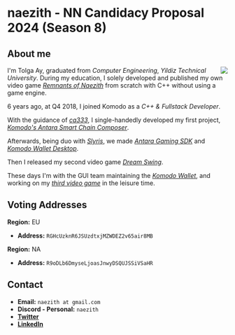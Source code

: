# naezith - NN Candidacy Proposal 2024 (Season 8)

## About me

<img src="https://i.imgur.com/2Op0b8h.jpg" align="right">

I'm Tolga Ay, graduated from *Computer Engineering*, *Yildiz Technical University*. During my education, I solely developed and published my own video game *[Remnants of Naezith](https://store.steampowered.com/app/590590)* from scratch with C++ without using a game engine.

6 years ago, at Q4 2018, I joined Komodo as a *C++ & Fullstack Developer*. 

With the guidance of *[ca333](https://twitter.com/0xca333)*, I single-handedly developed my first project, *[Komodo's Antara Smart Chain Composer](https://youtu.be/QBDK2_2MsrE)*. 

Afterwards, being duo with *[Slyris](https://github.com/milerius)*, we made *[Antara Gaming SDK](https://youtu.be/k1vNYGzpHZ8)* and *[Komodo Wallet Desktop](https://github.com/KomodoPlatform/komodo-wallet-desktop)*.

Then I released my second video game *[Dream Swing](https://store.steampowered.com/app/1860350)*.

These days I'm with the GUI team maintaining the *[Komodo Wallet](https://app.komodoplatform.com)*, and working on my *[third video game](https://twitter.com/naezith/status/1746456661915505119)* in the leisure time.

## Voting Addresses

**Region:** EU
* **Address:** `RGHcUzknR6JSUzdtxjMZWDEZ2v65air8MB`

**Region:** NA
* **Address:** `R9oDLb6DmyseLjoasJnwyDSQUJSSiVSaHR`

## Contact

* **Email:** `naezith at gmail.com`
* **Discord - Personal:** `naezith`
* **[Twitter](https://twitter.com/naezith)**
* **[LinkedIn](https://www.linkedin.com/in/tolga-ay-dev)**